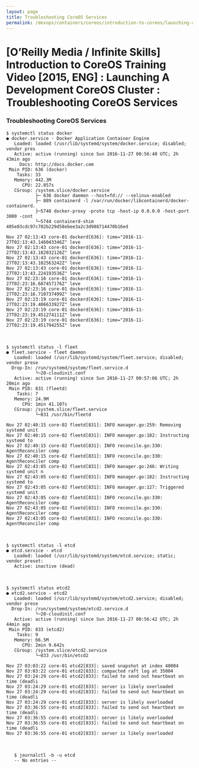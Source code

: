 ```yaml
---
layout: page
title: Troubleshooting CoreOS Services
permalink: /devops/containers/coreos/introduction-to-coreos/launching-a-development-coreos-cluster/Troubleshooting_CoreOS_Services/
---
```



# [O’Reilly Media / Infinite Skills] Introduction to CoreOS Training Video [2015, ENG] : Launching A Development CoreOS Cluster : Troubleshooting CoreOS Services



### Troubleshooting CoreOS Services


    $ systemctl status docker
    ● docker.service - Docker Application Container Engine
       Loaded: loaded (/usr/lib/systemd/system/docker.service; disabled; vendor pres
       Active: active (running) since Sun 2016-11-27 00:56:40 UTC; 2h 43min ago
         Docs: http://docs.docker.com
     Main PID: 636 (docker)
        Tasks: 33
       Memory: 442.3M
          CPU: 22.857s
       CGroup: /system.slice/docker.service
               ├─ 636 docker daemon --host=fd:// --selinux-enabled
               ├─ 889 containerd -l /var/run/docker/libcontainerd/docker-containerd.
               ├─5740 docker-proxy -proto tcp -host-ip 0.0.0.0 -host-port 3000 -cont
               └─5744 containerd-shim 405e83cdc97c702b229d58ebee3a2c3d988714470b16ed

    Nov 27 02:13:43 core-01 dockerd[636]: time="2016-11-27T02:13:43.146043346Z" leve
    Nov 27 02:13:43 core-01 dockerd[636]: time="2016-11-27T02:13:43.182032126Z" leve
    Nov 27 02:13:43 core-01 dockerd[636]: time="2016-11-27T02:13:43.182563242Z" leve
    Nov 27 02:13:43 core-01 dockerd[636]: time="2016-11-27T02:13:43.224193536Z" leve
    Nov 27 02:23:16 core-01 dockerd[636]: time="2016-11-27T02:23:16.687457176Z" leve
    Nov 27 02:23:16 core-01 dockerd[636]: time="2016-11-27T02:23:16.710737499Z" leve
    Nov 27 02:23:19 core-01 dockerd[636]: time="2016-11-27T02:23:19.406633927Z" leve
    Nov 27 02:23:19 core-01 dockerd[636]: time="2016-11-27T02:23:19.451274111Z" leve
    Nov 27 02:23:19 core-01 dockerd[636]: time="2016-11-27T02:23:19.451794255Z" leve

<br/>

    $ systemctl status -l fleet
    ● fleet.service - fleet daemon
       Loaded: loaded (/usr/lib/systemd/system/fleet.service; disabled; vendor prese
      Drop-In: /run/systemd/system/fleet.service.d
               └─20-cloudinit.conf
       Active: active (running) since Sun 2016-11-27 00:57:06 UTC; 2h 20min ago
     Main PID: 831 (fleetd)
        Tasks: 7
       Memory: 24.9M
          CPU: 1min 41.107s
       CGroup: /system.slice/fleet.service
               └─831 /usr/bin/fleetd

    Nov 27 02:40:15 core-02 fleetd[831]: INFO manager.go:259: Removing systemd unit
    Nov 27 02:40:15 core-02 fleetd[831]: INFO manager.go:182: Instructing systemd to
    Nov 27 02:40:15 core-02 fleetd[831]: INFO reconcile.go:330: AgentReconciler comp
    Nov 27 02:40:15 core-02 fleetd[831]: INFO reconcile.go:330: AgentReconciler comp
    Nov 27 02:43:05 core-02 fleetd[831]: INFO manager.go:246: Writing systemd unit n
    Nov 27 02:43:05 core-02 fleetd[831]: INFO manager.go:182: Instructing systemd to
    Nov 27 02:43:05 core-02 fleetd[831]: INFO manager.go:127: Triggered systemd unit
    Nov 27 02:43:05 core-02 fleetd[831]: INFO reconcile.go:330: AgentReconciler comp
    Nov 27 02:43:05 core-02 fleetd[831]: INFO reconcile.go:330: AgentReconciler comp
    Nov 27 02:43:05 core-02 fleetd[831]: INFO reconcile.go:330: AgentReconciler comp


<br/>

    $ systemctl status -l etcd
    ● etcd.service - etcd
       Loaded: loaded (/usr/lib/systemd/system/etcd.service; static; vendor preset:
       Active: inactive (dead)

<br/>

    $ systemctl status etcd2
    ● etcd2.service - etcd2
       Loaded: loaded (/usr/lib/systemd/system/etcd2.service; disabled; vendor prese
      Drop-In: /run/systemd/system/etcd2.service.d
               └─20-cloudinit.conf
       Active: active (running) since Sun 2016-11-27 00:56:42 UTC; 2h 44min ago
     Main PID: 833 (etcd2)
        Tasks: 9
       Memory: 66.5M
          CPU: 2min 9.642s
       CGroup: /system.slice/etcd2.service
               └─833 /usr/bin/etcd2

    Nov 27 03:03:22 core-01 etcd2[833]: saved snapshot at index 40004
    Nov 27 03:03:22 core-01 etcd2[833]: compacted raft log at 35004
    Nov 27 03:24:29 core-01 etcd2[833]: failed to send out heartbeat on time (deadli
    Nov 27 03:24:29 core-01 etcd2[833]: server is likely overloaded
    Nov 27 03:24:29 core-01 etcd2[833]: failed to send out heartbeat on time (deadli
    Nov 27 03:24:29 core-01 etcd2[833]: server is likely overloaded
    Nov 27 03:36:55 core-01 etcd2[833]: failed to send out heartbeat on time (deadli
    Nov 27 03:36:55 core-01 etcd2[833]: server is likely overloaded
    Nov 27 03:36:55 core-01 etcd2[833]: failed to send out heartbeat on time (deadli
    Nov 27 03:36:55 core-01 etcd2[833]: server is likely overloaded



<br/>

       $ journalctl -b -u etcd
       -- No entries --

